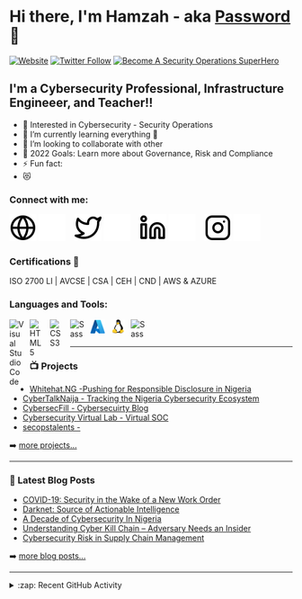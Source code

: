 # Hi there, I'm Hamzah - aka [Password]() 👋 

[![Website](https://img.shields.io/website?label=PASSWORD_NG&style=for-the-badge&url=https%3A%2F%2Fpasswordng.github.io)](https://passwordng.github.io)
[![Twitter Follow](https://img.shields.io/twitter/follow/password_ng?color=1DA1F2&logo=twitter&style=for-the-badge)](https://twitter.com/intent/follow?original_referer=https%3A%2F%2Fgithub.com%2Fpassword_ng&screen_name=PASSWORD_NG)
[![Become A Security Operations SuperHero](https://img.shields.io/badge/-Become%20A%20Security%20Operations%20SuperHero%20%E2%86%92-gray.svg?colorB=ff652f&style=for-the-badge)](https://cyberplural.com)


## I'm a Cybersecurity Professional, Infrastructure Engineeer, and Teacher!!

- 🔭 Interested in Cybersecurity - Security Operations
- 🌱 I’m currently learning everything 🤣
- 👯 I’m looking to collaborate with other 
- 🥅 2022 Goals: Learn more about Governance, Risk and Compliance
- ⚡ Fun fact:
- 😻 

### Connect with me:

[![website](./img/globe-light.svg)](https://passwordng.github.io#gh-light-mode-only)
[![website](./img/globe-dark.svg)](https://passwordng.github.io#gh-dark-mode-only)
&nbsp;&nbsp;
[![website](./img/twitter-light.svg)](https://twitter.com/password_ng#gh-light-mode-only)
[![website](./img/twitter-dark.svg)](https://twitter.com/password_ng#gh-dark-mode-only)
&nbsp;&nbsp;
[![website](./img/linkedin-light.svg)](https://www.linkedin.com/in/password-ng/#gh-light-mode-only)
[![website](./img/linkedin-dark.svg)](https://www.linkedin.com/in/password-ng/#gh-dark-mode-only)
&nbsp;&nbsp;
[![website](./img/instagram-light.svg)](https://instagram.com/passwordng#gh-light-mode-only)
[![website](./img/instagram-dark.svg)](https://instagram.com/passwordng#gh-dark-mode-only)

### Certifications 📜
ISO 2700 LI | AVCSE | CSA | CEH | CND | AWS & AZURE

### Languages and Tools:

<img align="left" alt="Visual Studio Code" width="26px" src="https://cdn.jsdelivr.net/gh/devicons/devicon/icons/vscode/vscode-original.svg" style="padding-right:10px;" />
<img align="left" alt="HTML5" width="26px" src="https://cdn.jsdelivr.net/gh/devicons/devicon/icons/html5/html5-original.svg" style="padding-right:10px;" />
<img align="left" alt="CSS3" width="26px" src="https://cdn.jsdelivr.net/gh/devicons/devicon/icons/css3/css3-original.svg" style="padding-right:10px;" />
<img align="left" alt="Sass" width="26px" src="https://cdn.jsdelivr.net/gh/devicons/devicon/icons/sass/sass-original.svg" style="padding-right:10px;" />
<img align="left" alt="Sass" width="26px" src="https://github.com/devicons/devicon/blob/v2.15.1/icons/azure/azure-original.svg" style="padding-right:10px;" />
<img align="left" alt="Sass" width="26px" src="https://github.com/devicons/devicon/blob/v2.15.1/icons/linux/linux-original.svg" style="padding-right:10px;" />
<img align="left" alt="Sass" width="26px" src="https://github.com/devicons/devicon/blob/v2.15.1/icons/azure/windows-original.svg" style="padding-right:10px;" />

<br />
<br />

---

### 📺 Projects

<!-- PROJECTS:START -->
- [Whitehat.NG -Pushing for Responsible Disclosure in Nigeria](https://www.whitehat.ng/)
- [CyberTalkNaija - Tracking the Nigeria Cybersecurity Ecosystem](https://www.cybertalknaija.com/)
- [CybersecFill - Cybersecuirty Blog](https://cybersecfill.com/)
- [Cybersecurity Virtual Lab - Virtual SOC]()
- [secopstalents -](http://www.secopstalents.com/)
<!-- PROJECTS:END -->

➡️ [more projects...]()

---

### 📕 Latest Blog Posts

<!-- BLOG-POST-LIST:START -->
- [COVID-19: Security in the Wake of a New Work Order](https://cybersecfill.com/covid-19-security-in-the-wake-working-from-home)
- [Darknet: Source of Actionable Intelligence](https://cybersecfill.com/darknet-for-actionable-intelligence/)
- [A Decade of Cybersecurity In Nigeria](https://cybersecfill.com/a-decade-of-cybersecurity-in-nigeria/)
- [Understanding Cyber Kill Chain – Adversary Needs an Insider](https://cybersecfill.com/understanding-cyber-kill-chain-adversary-needs-an-insider/)
- [Cybersecurity Risk in Supply Chain Management](https://cybersecfill.com/cybersecurity-risk-in-supply-chain/)
<!-- BLOG-POST-LIST:END -->

➡️ [more blog posts...](https://passwordng.github.io/)

---

<details>
  <summary>:zap: Recent GitHub Activity</summary>
